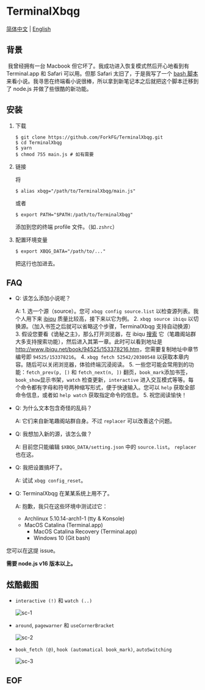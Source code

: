 # TerminalXbqg

[简体中文](ReadMe.zh-Hans.md) | [English](ReadMe.md)

## 背景

​		我曾经拥有一台 Macbook 但它坏了。我成功进入恢复模式然后开心地看到有 Terminal.app 和 Safari 可以用。但那 Safari 太旧了，于是我写了一个 [bash 脚本](https://github.com/TerminalXbqgBash) 来看小说。我寻思在终端看小说很棒，所以拿到新笔记本之后就把这个脚本迁移到了 node.js 并做了些很酷的新功能。

## 安装

1. 下载

   ```plain
   $ git clone https://github.com/ForkFG/TerminalXbqg.git
   $ cd TerminalXbqg
   $ yarn
   $ chmod 755 main.js # 如有需要
   ```

2. 链接

   将

   ```plain
   $ alias xbqg="/path/to/TerminalXbqg/main.js"
   ```

   或者

   ```plain
   $ export PATH="$PATH:/path/to/TerminalXbqg"
   ```

   添加到您的终端 profile 文件。（如`.zshrc`）

3. 配置环境变量

   ```plain
   $ export XBQG_DATA="/path/to/..."
   ```

   把这行也加进去。

## FAQ

- Q: 该怎么添加小说呢？

  A: 1. 选一个源（source）。您可 `xbqg config source.list` 以检查源列表。我个人用下来 [ibiqu](https://www.ibiqu.net) 质量比较高，接下来以它为例。
     2. `xbqg source ibiqu` 以切换源。（加入书签之后就可以省略这个步骤，TerminalXbqg 支持自动换源）
     3. 假设您要看《诡秘之主》，那么打开浏览器，在 ibiqu [搜索](http://www.ibiqu.net/modules/article/search.php?searchkey=%E8%AF%A1%E7%A7%98%E4%B9%8B%E4%B8%BB) 它（笔趣阁站群大多支持搜索功能），然后进入其第一章。此时可以看到地址是 <http://www.ibiqu.net/book/94525/153378216.htm>，您需要复制地址中章节编号即 `94525/153378216`。
     4. `xbqg fetch 52542/20380548` 以获取本章内容。随后可以关闭浏览器，体验终端沉浸阅读。
     5. 一些您可能会常用到的功能：`fetch_prev(p, [)` 和 `fetch_next(n, ])` 翻页，`book_mark`添加书签，`book_show`显示书架，`watch` 检查更新，`interactive` 进入交互模式等等。每个命令都有字母和符号两种缩写形式，便于快速输入。您可以 `help` 获取全部命令信息，或者如 `help watch` 获取指定命令的信息。
     5. 祝您阅读愉快！

- Q: 为什么文本包含奇怪的乱码？

  A: 它们来自新笔趣阁站群自身。不过 `replacer`  可以改善这个问题。

- Q: 我想加入新的源，该怎么做？

  A: 目前您只能编辑 `$XBQG_DATA/setting.json` 中的 `source.list`。 `replacer` 也在这。

- Q: 我把设置搞坏了。

  A: 试试 `xbqg config_reset`。

- Q: TerminalXbqg 在某某系统上用不了。

  A: 抱歉，我只在这些环境中测试过它：

    - Archlinux 5.10.14-arch1-1 (tty & Konsole)
  - MacOS Catalina (Terminal.app)
    - MacOS Catalina Recovery (Terminal.app)
    - Windows 10 (Git bash)
  
您可以在[这](https://github.com/ForkKILLET/TerminalXbqg/issues)提 issue。
  
**需要 node.js v16 版本以上。**

## 炫酷截图

- `interactive (!)` 和 `watch (..)`

  ![sc-1](https://s2.loli.net/2022/01/16/aTU4NJk3jmfpv6s.gif)

- `around`, `pagewarner` 和 `useCornerBracket`

  ![sc-2](https://s2.loli.net/2022/01/16/JtMrKuhie9g6EHU.png)

- `book_fetch (@)`, `hook (automatical book_mark)`, `autoSwitching`

  ![sc-3](https://s2.loli.net/2022/01/16/aVHK9yPNThLuAks.png)

## EOF

